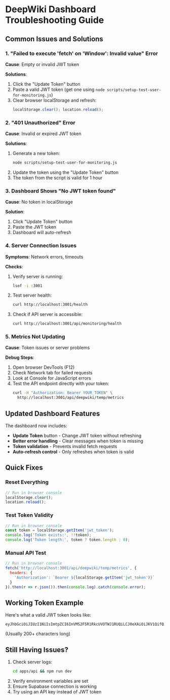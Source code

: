 # DeepWiki Dashboard Troubleshooting Guide

## Common Issues and Solutions

### 1. "Failed to execute 'fetch' on 'Window': Invalid value" Error

**Cause**: Empty or invalid JWT token

**Solutions**:
1. Click the "Update Token" button
2. Paste a valid JWT token (get one using `node scripts/setup-test-user-for-monitoring.js`)
3. Clear browser localStorage and refresh: 
   ```javascript
   localStorage.clear(); location.reload();
   ```

### 2. "401 Unauthorized" Error

**Cause**: Invalid or expired JWT token

**Solutions**:
1. Generate a new token:
   ```bash
   node scripts/setup-test-user-for-monitoring.js
   ```
2. Update the token using the "Update Token" button
3. The token from the script is valid for 1 hour

### 3. Dashboard Shows "No JWT token found"

**Cause**: No token in localStorage

**Solution**: 
1. Click "Update Token" button
2. Paste the JWT token
3. Dashboard will auto-refresh

### 4. Server Connection Issues

**Symptoms**: Network errors, timeouts

**Checks**:
1. Verify server is running:
   ```bash
   lsof -i :3001
   ```
2. Test server health:
   ```bash
   curl http://localhost:3001/health
   ```
3. Check if API server is accessible:
   ```bash
   curl http://localhost:3001/api/monitoring/health
   ```

### 5. Metrics Not Updating

**Cause**: Token issues or server problems

**Debug Steps**:
1. Open browser DevTools (F12)
2. Check Network tab for failed requests
3. Look at Console for JavaScript errors
4. Test the API endpoint directly with your token:
   ```bash
   curl -H "Authorization: Bearer YOUR_TOKEN" \
     http://localhost:3001/api/deepwiki/temp/metrics
   ```

## Updated Dashboard Features

The dashboard now includes:
- **Update Token** button - Change JWT token without refreshing
- **Better error handling** - Clear messages when token is missing
- **Token validation** - Prevents invalid fetch requests
- **Auto-refresh control** - Only refreshes when token is valid

## Quick Fixes

### Reset Everything
```javascript
// Run in browser console
localStorage.clear();
location.reload();
```

### Test Token Validity
```javascript
// Run in browser console
const token = localStorage.getItem('jwt_token');
console.log('Token exists:', !!token);
console.log('Token length:', token ? token.length : 0);
```

### Manual API Test
```javascript
// Run in browser console
fetch('http://localhost:3001/api/deepwiki/temp/metrics', {
  headers: {
    'Authorization': `Bearer ${localStorage.getItem('jwt_token')}`
  }
}).then(r => r.json()).then(console.log).catch(console.error);
```

## Working Token Example

Here's what a valid JWT token looks like:
```
eyJhbGciOiJIUzI1NiIsImtpZCI6InVMS2F5R1RkcUVOTWJ1RUQiLCJ0eXAiOiJKV1QifQ...
```
(Usually 200+ characters long)

## Still Having Issues?

1. Check server logs:
   ```bash
   cd apps/api && npm run dev
   ```
2. Verify environment variables are set
3. Ensure Supabase connection is working
4. Try using an API key instead of JWT token